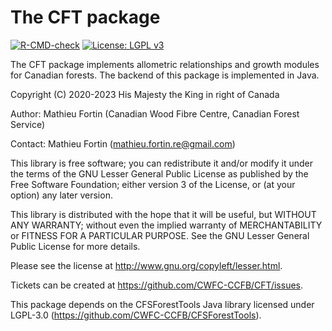 The CFT package
===============

<!-- badges: start -->
[![R-CMD-check](https://github.com/CWFC-CCFB/CFT/actions/workflows/R-CMD-check.yaml/badge.svg)](https://github.com/CWFC-CCFB/CFT/actions/workflows/R-CMD-check.yaml)
[![License: LGPL v3](https://img.shields.io/badge/License-LGPL_v3-blue.svg)](https://www.gnu.org/licenses/lgpl-3.0)
<!-- badges: end -->

The CFT package implements allometric relationships and growth modules for Canadian forests. The backend of this
package is implemented in Java. 

Copyright (C) 2020-2023 His Majesty the King in right of Canada 

Author: Mathieu Fortin (Canadian Wood Fibre Centre, Canadian Forest Service)

Contact: Mathieu Fortin (mathieu.fortin.re@gmail.com)

This library is free software; you can redistribute it and/or
modify it under the terms of the GNU Lesser General Public
License as published by the Free Software Foundation; either
version 3 of the License, or (at your option) any later version.

This library is distributed with the hope that it will be useful,
but WITHOUT ANY WARRANTY; without even the implied
warranty of MERCHANTABILITY or FITNESS FOR A
PARTICULAR PURPOSE. See the GNU Lesser General Public
License for more details.

Please see the license at http://www.gnu.org/copyleft/lesser.html.

Tickets can be created at https://github.com/CWFC-CCFB/CFT/issues.

This package depends on the CFSForestTools Java library licensed under LGPL-3.0 (https://github.com/CWFC-CCFB/CFSForestTools).

